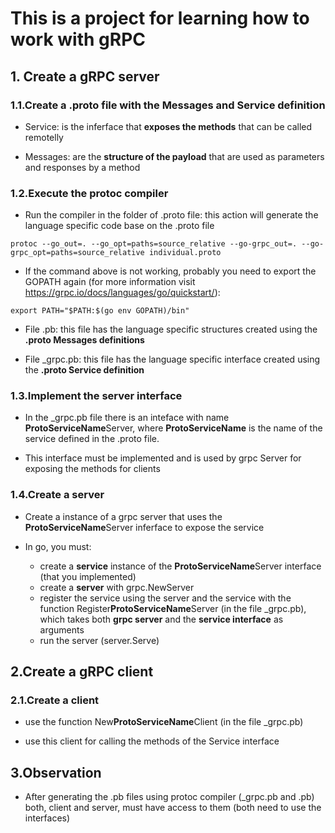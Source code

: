 # This is a project for learning how to work with gRPC

## 1. Create a gRPC server

### 1.1.Create a .proto file with the Messages and Service definition

* Service: is the inferface that **exposes the methods** that can be called remotelly

* Messages: are the **structure of the payload** that are used as parameters and responses by a method 

### 1.2.Execute the protoc compiler

* Run the compiler in the folder of .proto file: this action will generate the language specific code base on the .proto file

```
protoc --go_out=. --go_opt=paths=source_relative --go-grpc_out=. --go-grpc_opt=paths=source_relative individual.proto
```

* If the command above is not working, probably you need to export the GOPATH again (for more information visit https://grpc.io/docs/languages/go/quickstart/):

```
export PATH="$PATH:$(go env GOPATH)/bin"
```


* File .pb: this file has the language specific structures created using the **.proto Messages definitions**

* File _grpc.pb: this file has the language specific interface created using the **.proto Service definition**

### 1.3.Implement the server interface

* In the _grpc.pb file there is an inteface with name **ProtoServiceName**Server, where **ProtoServiceName** is the name of the service defined in the .proto file. 

* This interface must be implemented and is used by grpc Server for exposing the methods for clients

### 1.4.Create a server

* Create a instance of a grpc server that uses the **ProtoServiceName**Server inferface to expose the service

* In go, you must:
    * create a **service** instance of the **ProtoServiceName**Server interface (that you implemented)
    * create a **server** with grpc.NewServer
    * register the service using the server and the service with the function Register**ProtoServiceName**Server (in the file _grpc.pb), which takes both **grpc server** and the **service interface** as arguments
    * run the server (server.Serve)

## 2.Create a gRPC client

### 2.1.Create a client

* use the function New**ProtoServiceName**Client (in the file _grpc.pb)

* use this client for calling the methods of the Service interface


## 3.Observation

* After generating the .pb files using protoc compiler (_grpc.pb and .pb) both, client and server, must have access to them (both need to use the interfaces)
